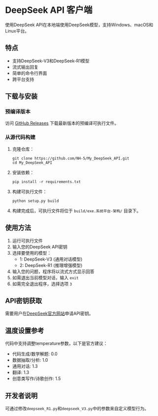 # DeepSeek API 客户端

使用DeepSeek API在本地端使用DeepSeek模型，支持Windows、macOS和Linux平台。

## 特点

- 支持DeepSeek-V3和DeepSeek-R1模型
- 流式输出回复
- 简单的命令行界面
- 跨平台支持

## 下载与安装

### 预编译版本

访问 [GitHub Releases](https://github.com/NH-5/My_DeepSeek_API.git/releases) 下载最新版本的预编译可执行文件。

### 从源代码构建

1. 克隆仓库：
   ```
   git clone https://github.com/NH-5/My_DeepSeek_API.git
   cd My_DeepSeek_API
   ```

2. 安装依赖：
   ```
   pip install -r requirements.txt
   ```

3. 构建可执行文件：
   ```
   python setup.py build
   ```

4. 构建完成后，可执行文件将位于 `build/exe.系统平台-架构/` 目录下。

## 使用方法

1. 运行可执行文件
2. 输入您的DeepSeek API密钥
3. 选择要使用的模型：
   - 1: DeepSeek-V3 (通用对话模型)
   - 2: DeepSeek-R1 (推理增强模型)
4. 输入您的问题，程序将以流式方式显示回答
5. 如需退出当前模型对话，输入 `exit`
6. 如需完全退出程序，选择选项 `3`

## API密钥获取

需要用户在[DeepSeek官方网站](https://platform.deepseek.com/)申请API密钥。

## 温度设置参考

代码中支持调整temperature参数，以下是官方建议：
- 代码生成/数学解题: 0.0
- 数据抽取/分析: 1.0
- 通用对话: 1.3
- 翻译: 1.3
- 创意类写作/诗歌创作: 1.5

## 开发者说明

可通过修改`deepseek_R1.py`和`deepseek_V3.py`中的参数来自定义模型行为。